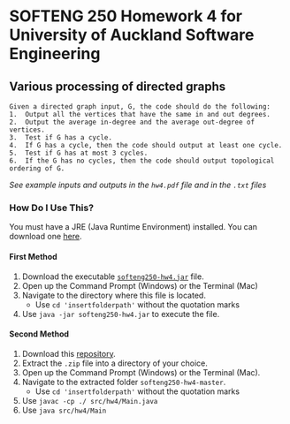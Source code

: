 # SOFTENG 250 Homework 4 for University of Auckland Software Engineering
## Various processing of directed graphs

```
Given a directed graph input, G, the code should do the following:
1.  Output all the vertices that have the same in and out degrees.
2.  Output the average in-degree and the average out-degree of vertices.
3.  Test if G has a cycle.
4.  If G has a cycle, then the code should output at least one cycle.
5.  Test if G has at most 3 cycles.
6.  If the G has no cycles, then the code should output topological ordering of G.
```

*See example inputs and outputs in the ```hw4.pdf``` file and in the ```.txt``` files*

### How Do I Use This? ###
You must have a JRE (Java Runtime Environment) installed. You can download one [here](https://java.com/en/download/).

#### First Method ###
1. Download the executable [`softeng250-hw4.jar`](https://github.com/beverleysun/softeng250-hw4/raw/master/softeng250-hw4.jar) file.
2. Open up the Command Prompt (Windows) or the Terminal (Mac)
3. Navigate to the directory where this file is located.
   * Use `cd 'insertfolderpath'` without the quotation marks
3. Use `java -jar softeng250-hw4.jar` to execute the file.

#### Second Method ####
1. Download this [repository](https://github.com/beverleysun/softeng250-hw4/archive/master.zip).
2. Extract the `.zip` file into a directory of your choice.
3. Open up the Command Prompt (Windows) or the Terminal (Mac).
4. Navigate to the extracted folder `softeng250-hw4-master`.
   * Use `cd 'insertfolderpath'` without the quotation marks
5. Use `javac -cp ./ src/hw4/Main.java`
6. Use `java src/hw4/Main`
